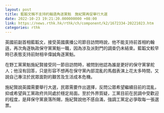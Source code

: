 ```yaml
---
layout: post
title: 藍韜文稱不支持約翰遜角逐黨魁　施紀賢再促舉行大選
date: 2022-10-23 19:21:20.000000000 +08:00
link: https://news.rthk.hk/rthk/ch/component/k2/1672334-20221023.htm
categories: rthk
---
```


英國前副首相藍韜文，接受英國廣播公司節目訪問時說，他不能支持前首相約翰遜，再次角逐執政保守黨黨魁一職，因為涉及派對門的調查仍未結束。藍韜文較早時已表態支持前財相辛偉誠角逐黨魁。

在野工黨黨魁施紀賢接受同一節目訪問時，被問到他認為誰是更好的保守黨掌舵人；他沒有回答，只是形容不想再在保守黨內部混亂的馬戲表演上花太多時間，又說自己專注於民眾面對的艱苦及生活成本危機。

施紀賢說英國需要舉行大選，民眾需要作出選擇，反問公眾希望繼續目前的混亂，抑或希望與工黨政府共同處於穩定局面。至於外界質疑，工黨目前在民調中受歡迎的程度，是拜保守黨衰落所賜，施紀賢說他不感自滿，強調工黨定必爭取每一張選票。
